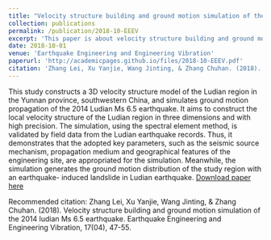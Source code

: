```yaml
---
title: "Velocity structure building and ground motion simulation of the 2014 Ludian Ms 6.5 Earthquake"
collection: publications
permalink: /publication/2018-10-EEEV
excerpt: 'This paper is about velocity structure building and ground motion simulation of the 2014 ludian Ms 6.5 earthquake.'
date: 2018-10-01
venue: 'Earthquake Engineering and Engineering Vibration'
paperurl: 'http://academicpages.github.io/files/2018-10-EEEV.pdf'
citation: 'Zhang Lei, Xu Yanjie, Wang Jinting, & Zhang Chuhan. (2018). Velocity structure building and ground motion simulation of the 2014 ludian Ms 6.5 earthquake. Earthquake Engineering and Engineering Vibration, 17(04), 47-55.'
---
```

This study constructs a 3D velocity structure model of the Ludian region in the Yunnan province, southwestern China, and simulates ground motion propagation of the 2014 Ludian Ms 6.5 earthquake. It aims to construct the local velocity structure of the Ludian region in three dimensions and with high precision. The simulation, using the spectral element method, is validated by field data from the Ludian earthquake records. Thus, it demonstrates that the adopted key parameters, such as the seismic source mechanism, propagation medium and geographical features of the engineering site, are appropriated for the simulation. Meanwhile, the simulation generates the ground motion distribution of the study region with an earthquake- induced landslide in Ludian earthquake.
[Download paper here](http://academicpages.github.io/files/paper1.pdf)

Recommended citation: Zhang Lei, Xu Yanjie, Wang Jinting, & Zhang Chuhan. (2018). Velocity structure building and ground motion simulation of the 2014 ludian Ms 6.5 earthquake. Earthquake Engineering and Engineering Vibration, 17(04), 47-55.